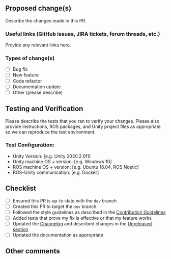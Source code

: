 ## Proposed change(s)

Describe the changes made in this PR.

### Useful links (GitHub issues, JIRA tickets, forum threads, etc.)

Provide any relevant links here.

### Types of change(s)

- [ ] Bug fix
- [ ] New feature
- [ ] Code refactor
- [ ] Documentation update
- [ ] Other (please describe)

## Testing and Verification

Please describe the tests that you ran to verify your changes. Please also provide instructions, ROS packages, and Unity project files as appropriate so we can reproduce the test environment.

### Test Configuration:
- Unity Version: [e.g. Unity 2020.2.0f1]
- Unity machine OS + version: [e.g. Windows 10]
- ROS machine OS + version: [e.g. Ubuntu 18.04, ROS Noetic]
- ROS–Unity communication: [e.g. Docker]

## Checklist
- [ ] Ensured this PR is up-to-date with the `dev` branch
- [ ] Created this PR to target the `dev` branch
- [ ] Followed the style guidelines as described in the [Contribution Guidelines](https://github.com/Unity-Technologies/Unity-Robotics-Hub/blob/main/CONTRIBUTING.md)
- [ ] Added tests that prove my fix is effective or that my feature works
- [ ] Updated the [Changelog](https://github.com/Unity-Technologies/Unity-Robotics-Hub/blob/dev/CHANGELOG.md) and described changes in the [Unreleased section](https://github.com/Unity-Technologies/Unity-Robotics-Hub/blob/dev/CHANGELOG.md#unreleased)
- [ ] Updated the documentation as appropriate

## Other comments
